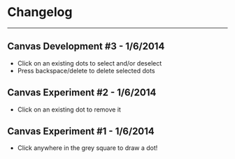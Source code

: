 # Changelog
----------

## Canvas Development #3 - 1/6/2014
- Click on an existing dots to select and/or deselect
- Press backspace/delete to delete selected dots

## Canvas Experiment #2 - 1/6/2014
- Click on an existing dot to remove it

## Canvas Experiment #1 - 1/6/2014
- Click anywhere in the grey square to draw a dot!
